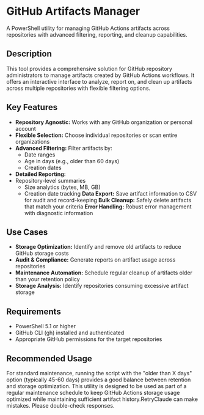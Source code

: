 # GitHub Artifacts Manager

A PowerShell utility for managing GitHub Actions artifacts across repositories with advanced filtering, reporting, and cleanup capabilities.

## Description

This tool provides a comprehensive solution for GitHub repository administrators to manage artifacts created by GitHub Actions workflows. It offers an interactive interface to analyze, report on, and clean up artifacts across multiple repositories with flexible filtering options.

## Key Features

 - **Repository Agnostic:** Works with any GitHub organization or personal account
 - **Flexible Selection:** Choose individual repositories or scan entire organizations
 - **Advanced Filtering:** Filter artifacts by:
   - Date ranges
   - Age in days (e.g., older than 60 days)
   - Creation dates
 - **Detailed Reporting:**
 - Repository-level summaries
   - Size analytics (bytes, MB, GB)
   - Creation date tracking
**Data Export:** Save artifact information to CSV for audit and record-keeping
**Bulk Cleanup:** Safely delete artifacts that match your criteria
**Error Handling:** Robust error management with diagnostic information

## Use Cases

 - **Storage Optimization:** Identify and remove old artifacts to reduce GitHub storage costs
 - **Audit & Compliance:** Generate reports on artifact usage across repositories
 - **Maintenance Automation:** Schedule regular cleanup of artifacts older than your retention policy
 - **Storage Analysis:** Identify repositories consuming excessive artifact storage

## Requirements

 - PowerShell 5.1 or higher
 - GitHub CLI (gh) installed and authenticated
 - Appropriate GitHub permissions for the target repositories

## Recommended Usage

For standard maintenance, running the script with the "older than X days" option (typically 45-60 days) provides a good balance between retention and storage optimization.
This utility is designed to be used as part of a regular maintenance schedule to keep GitHub Actions storage usage optimized while maintaining sufficient artifact history.RetryClaude can make mistakes. Please double-check responses.
